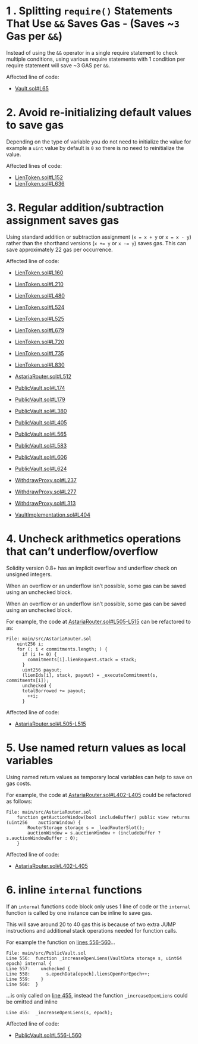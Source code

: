 # 1 . Splitting `require()` Statements That Use `&&` Saves Gas - (Saves ~`3` Gas per `&&`)

Instead of using the `&&` operator in a single require statement to check multiple conditions, using various require statements with 1 condition per require statement will save ~3 GAS per `&&`.

Affected line of code:

- [Vault.sol#L65](https://github.com/code-423n4/2023-01-astaria/blob/main/src/Vault.sol#L65)

# 2. Avoid re-initializing default values to save gas

Depending on the type of variable you do not need to initialize the value for example a `uint` value by default is `0` so there is no need to reinitialize the value.

Affected lines of code:

- [LienToken.sol#L152](https://github.com/code-423n4/2023-01-astaria/blob/1bfc58b42109b839528ab1c21dc9803d663df898/src/LienToken.sol#L152)
- [LienToken.sol#L636](https://github.com/code-423n4/2023-01-astaria/blob/1bfc58b42109b839528ab1c21dc9803d663df898/src/LienToken.sol#L636)


# 3. Regular addition/subtraction assignment saves gas

Using standard addition or subtraction assignment (`x = x + y` or `x = x - y`) rather than the shorthand versions (`x += y` or `x -= y`) saves gas. This can save approximately 22 gas per occurrence.

Affected line of code:

- [LienToken.sol#L160](https://github.com/code-423n4/2023-01-astaria/blob/1bfc58b42109b839528ab1c21dc9803d663df898/src/LienToken.sol#L160)

- [LienToken.sol#L210](https://github.com/code-423n4/2023-01-astaria/blob/1bfc58b42109b839528ab1c21dc9803d663df898/src/LienToken.sol#L210)

- [LienToken.sol#L480](https://github.com/code-423n4/2023-01-astaria/blob/1bfc58b42109b839528ab1c21dc9803d663df898/src/LienToken.sol#L480)

- [LienToken.sol#L524](https://github.com/code-423n4/2023-01-astaria/blob/1bfc58b42109b839528ab1c21dc9803d663df898/src/LienToken.sol#L524)

- [LienToken.sol#L525](https://github.com/code-423n4/2023-01-astaria/blob/1bfc58b42109b839528ab1c21dc9803d663df898/src/LienToken.sol#L525)

- [LienToken.sol#L679](https://github.com/code-423n4/2023-01-astaria/blob/1bfc58b42109b839528ab1c21dc9803d663df898/src/LienToken.sol#L679)

- [LienToken.sol#L720](https://github.com/code-423n4/2023-01-astaria/blob/1bfc58b42109b839528ab1c21dc9803d663df898/src/LienToken.sol#L720)

- [LienToken.sol#L735](https://github.com/code-423n4/2023-01-astaria/blob/1bfc58b42109b839528ab1c21dc9803d663df898/src/LienToken.sol#L735)

- [LienToken.sol#L830](https://github.com/code-423n4/2023-01-astaria/blob/1bfc58b42109b839528ab1c21dc9803d663df898/src/LienToken.sol#L830)

- [AstariaRouter.sol#L512](https://github.com/code-423n4/2023-01-astaria/blob/1bfc58b42109b839528ab1c21dc9803d663df898/src/AstariaRouter.sol#L512)

- [PublicVault.sol#L174](https://github.com/code-423n4/2023-01-astaria/blob/1bfc58b42109b839528ab1c21dc9803d663df898/src/PublicVault.sol#L174)
- [PublicVault.sol#L179](https://github.com/code-423n4/2023-01-astaria/blob/1bfc58b42109b839528ab1c21dc9803d663df898/src/PublicVault.sol#L179)
- [PublicVault.sol#L380](https://github.com/code-423n4/2023-01-astaria/blob/1bfc58b42109b839528ab1c21dc9803d663df898/src/PublicVault.sol#L380)
- [PublicVault.sol#L405](https://github.com/code-423n4/2023-01-astaria/blob/1bfc58b42109b839528ab1c21dc9803d663df898/src/PublicVault.sol#L405)

- [PublicVault.sol#L565](https://github.com/code-423n4/2023-01-astaria/blob/1bfc58b42109b839528ab1c21dc9803d663df898/src/PublicVault.sol#L565)
- [PublicVault.sol#L583](https://github.com/code-423n4/2023-01-astaria/blob/1bfc58b42109b839528ab1c21dc9803d663df898/src/PublicVault.sol#L583)
- [PublicVault.sol#L606](https://github.com/code-423n4/2023-01-astaria/blob/1bfc58b42109b839528ab1c21dc9803d663df898/src/PublicVault.sol#L606)
- [PublicVault.sol#L624](https://github.com/code-423n4/2023-01-astaria/blob/1bfc58b42109b839528ab1c21dc9803d663df898/src/PublicVault.sol#L624)
- [WithdrawProxy.sol#L237](https://github.com/code-423n4/2023-01-astaria/blob/1bfc58b42109b839528ab1c21dc9803d663df898/src/WithdrawProxy.sol#L237)
- [WithdrawProxy.sol#L277](https://github.com/code-423n4/2023-01-astaria/blob/1bfc58b42109b839528ab1c21dc9803d663df898/src/WithdrawProxy.sol#L277)
- [WithdrawProxy.sol#L313](https://github.com/code-423n4/2023-01-astaria/blob/1bfc58b42109b839528ab1c21dc9803d663df898/src/WithdrawProxy.sol#L313)

- [VaultImplementation.sol#L404](https://github.com/code-423n4/2023-01-astaria/blob/1bfc58b42109b839528ab1c21dc9803d663df898/src/VaultImplementation.sol#L404)

# 4. Uncheck arithmetics operations that can’t underflow/overflow

Solidity version 0.8+ has an implicit overflow and underflow check on unsigned integers.

When an overflow or an underflow isn’t possible, some gas can be saved using an unchecked block.

When an overflow or an underflow isn’t possible, some gas can be saved using an unchecked block.

For example, the code at [AstariaRouter.sol#L505-L515](https://github.com/code-423n4/2023-01-astaria/blob/main/src/AstariaRouter.sol#L505-L515)
can be refactored to as:

```solidity
File: main/src/AstariaRouter.sol
    uint256 i;
    for (; i < commitments.length; ) {
      if (i != 0) {
        commitments[i].lienRequest.stack = stack;
      }
      uint256 payout;
      (lienIds[i], stack, payout) = _executeCommitment(s, commitments[i]);
      unchecked {
      totalBorrowed += payout;
        ++i;
      }
```

Affected line of code:

- [AstariaRouter.sol#L505-L515](https://github.com/code-423n4/2023-01-astaria/blob/main/src/AstariaRouter.sol#L505-L515)

# 5. Use named return values as local variables

Using named return values as temporary local variables can help to save on gas costs.

For example, the code at [AstariaRouter.sol#L402-L405](https://github.com/code-423n4/2023-01-astaria/blob/main/src/AstariaRouter.sol#L402-L405) could be refactored as follows:

```solidity
File: main/src/AstariaRouter.sol
    function getAuctionWindow(bool includeBuffer) public view returns (uint256    auctionWindow) {
        RouterStorage storage s = _loadRouterSlot();
        auctionWindow = s.auctionWindow + (includeBuffer ? s.auctionWindowBuffer : 0);
    }
```

Affected line of code:

- [AstariaRouter.sol#L402-L405](https://github.com/code-423n4/2023-01-astaria/blob/main/src/AstariaRouter.sol#L402-L405)

# 6. inline `internal` functions

If an `internal` functions code block only uses 1 line of code or the `internal` function is called by one instance can be inline to save gas.

This will save around 20 to 40 gas this is because of two extra JUMP instructions and additional stack operations needed for function calls.

For example the function on [lines 556-560](https://github.com/code-423n4/2023-01-astaria/blob/main/src/PublicVault.sol#L556-L560)...

```solidity
File: main/src/PublicVault.sol
Line 556:  function _increaseOpenLiens(VaultData storage s, uint64 epoch) internal {
Line 557:    unchecked {
Line 558:      s.epochData[epoch].liensOpenForEpoch++;
Line 559:    }
Line 560:  }
```

...is only called on [line 455](https://github.com/code-423n4/2023-01-astaria/blob/1bfc58b42109b839528ab1c21dc9803d663df898/src/PublicVault.sol#L455), instead the function `_increaseOpenLiens` could be omitted and
inline

```solidity
Line 455:  _increaseOpenLiens(s, epoch);
```

Affected line of code:

- [PublicVault.sol#L556-L560](https://github.com/code-423n4/2023-01-astaria/blob/main/src/PublicVault.sol#L556-L560)